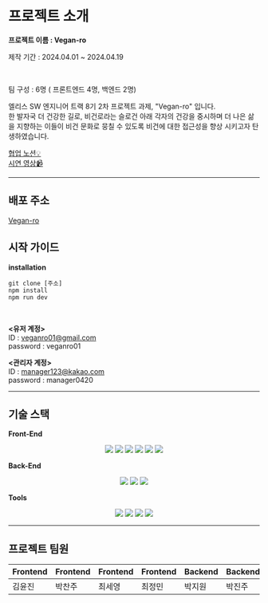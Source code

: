# 프로젝트 소개
**프로젝트 이름 : Vegan-ro**
<p>제작 기간 : 2024.04.01 ~ 2024.04.19</p> <br>
<p>팀 구성 : 6명 ( 프론트엔드 4명, 백엔드 2명)</p>
<p> 엘리스 SW 엔지니어 트랙 8기 2차 프로젝트 과제, "Vegan-ro" 입니다. <br> 한 발자국 더 건강한 길로, 비건로라는 슬로건 아래 각자의 건강을 중시하며 더 나은 삶을 지향하는 이들이 비건 문화로 뭉칠 수 있도록 비건에 대한 접근성을 향상 시키고자 탄생하였습니다. </p>

[협업 노션💡](https://alert-curler-7a3.notion.site/Project-2-Vegan-ro-4b48b9fa012e455b989c07199e5cf51f?pvs=4)<br>
[시연 영상📹](https://www.youtube.com/watch?v=7NQiQGzf-qI)

---

## 배포 주소
[Vegan-ro](https://veganro-frontend.vercel.app/)


## 시작 가이드

**installation**
```
git clone [주소]
npm install 
npm run dev 
```
<br>

**<유저 계정>**<br>
ID : veganro01@gmail.com<br>
password : veganro01

**<관리자 계정>**<br>
ID : manager123@kakao.com<br>
password : manager0420  

---

## 기술 스택
**Front-End**
<div align="center">
  <img src="https://img.shields.io/badge/react-61DAFB?style=for-the-badge&logo=react&logoColor=black"> 
  <img src="https://img.shields.io/badge/jquery-0769AD?style=for-the-badge&logo=jquery&logoColor=white">
  <img src="https://img.shields.io/badge/styledcomponents-DB7093?style=for-the-badge&logo=styledcomponents&logoColor=white">
  <img src="https://img.shields.io/badge/reactrouter-CA4245?style=for-the-badge&logo=reactrouter&logoColor=white">
  <img src="https://img.shields.io/badge/vite-646CFF?style=for-the-badge&logo=vite&logoColor=white">
  <img src="https://img.shields.io/badge/recoil-3578E5?style=for-the-badge&logo=recoil&logoColor=white">
</div>

**Back-End**
<div align="center">
	<img src="https://img.shields.io/badge/nodedotjs-5FA04E?style=flat&logo=nodedotjs&logoColor=white" />
  <img src="https://img.shields.io/badge/mongodb-47A248?style=for-the-badge&logo=mongodb&logoColor=white">
  <img src="https://img.shields.io/badge/nestjs-E0234E?style=for-the-badge&logo=nestjs&logoColor=white">
</div>

**Tools**
<div align="center">
  <img src="https://img.shields.io/badge/github-181717?style=for-the-badge&logo=github&logoColor=white">
	<img src="https://img.shields.io/badge/gitlab-FC6D26?style=flat&logo=gitlab&logoColor=white" />
	<img src="https://img.shields.io/badge/notion-000000?style=flat&logo=notion&logoColor=white" />
	<img src="https://img.shields.io/badge/discord-5865F2?style=flat&logo=discord&logoColor=white" />
</div>

---

## 프로젝트 팀원

| Frontend | Frontend | Frontend | Frontend | Backend | Backend |
| --- | --- | --- | --- | --- | --- |
| 김윤진 | 박찬주 | 최세영 | 최정민 | 박지원 | 박진주 |
